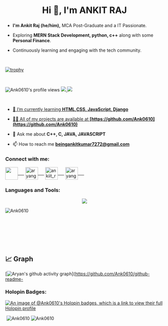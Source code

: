 <h1 align="center">Hi 👋, I'm ANKIT RAJ</h1>
<h3 align="center"></h3>

- <b> I'm Ankit Raj (he/him),</b> MCA Post-Graduate and a IT Passionate.

- Exploring <b>MERN Stack Development, python, c++</b> along with some <b> Personal Finance</b>. 

- Continuously learning and engaging with the tech community.

<!-- <p align="left"> <a href="https://github.com/ryo-ma/github-profile-trophy"><img src="https://github-profile-trophy.vercel.app/?username=Ank0610" alt="Ank0610" /></a> </p> -->

<br>

[![trophy](https://github-profile-trophy.vercel.app/?username=Ank0610&theme=flat&no-bg=true&no-frame=true&column=-1)](https://github.com/ryo-ma/github-profile-trophy)

<br>

![Ank0610's profile views](https://komarev.com/ghpvc/?username=Ank0610&color=ff0000)
<a href="https://twitter.com/beingankitraj72"><img src="https://img.shields.io/badge/follow%20me%20on-twitter-blue?style=flat&logo=twitter">
<a href="https://www.linkedin.com/in/ankit-raj-b730401bb/"><img src="https://img.shields.io/badge/Connect%20with%20me%20on-Linkedin-blue">
  
  <br>


- 🌱 I’m currently learning **HTML,CSS, JavaScript, Django**

- 👨‍💻 All of my projects are available at **[https://github.com/Ank0610](https://github.com/Ank0610)**

- 💬 Ask me about **C++, C, JAVA, JAVASCRIPT**

- 📫 How to reach me **beingankitkumar7272@gmail.com**

<h3 align="left">Connect with me:</h3>

<p align="left">
<a href="https://twitter.com/beingankitraj72" target="_blank"><img align="center" src="https://encrypted-tbn0.gstatic.com/images?q=tbn:ANd9GcS4n_urpJ9XpwOTdzBVbGvactwHrPagYQrTJPYjxfxLGkSyu7nJZVqRVGAeohnPgKMrnKE&usqp=CAU" width="40" />&nbsp;&nbsp;&nbsp;&nbsp;&nbsp;</a> 
<a href="https://twitter.com/beingankitraj72" target="_blank"><img align="center" src="https://encrypted-tbn0.gstatic.com/images?q=tbn:ANd9GcSgnPuQ1ZxrQdd1u9oddAbs7w9Icycdw-BrSS1XJTT9eBUHNlgCTHob3SPN6xUW_V5KgNI&usqp=CAU" alt="aryangupta0001" height="40" width="40" />&nbsp;&nbsp;&nbsp;&nbsp;&nbsp;</a>
<a href="https://instagram.com/ankiit_raj__?" target="_blank"><img align="center" src="https://upload.wikimedia.org/wikipedia/commons/9/95/Instagram_logo_2022.svg" alt="ankiit_raj__" height="40" width="40" />&nbsp;&nbsp;&nbsp;&nbsp;&nbsp;</a>
<a href="https://www.hackerrank.com/profile/beingankitkumar1" target="_blank"><img align="center" src="https://upload.wikimedia.org/wikipedia/commons/thumb/4/40/HackerRank_Icon-1000px.png/330px-HackerRank_Icon-1000px.png" alt="aryangupta0001" height="40" width="40" />&nbsp;&nbsp;&nbsp;&nbsp;&nbsp;</a>
</p>

<h3 align="left">Languages and Tools:</h3>

  <p align="center">
  <a href="https://skillicons.dev">
    <img src="https://skillicons.dev/icons?i=c,cpp,mysql,py,django,sqlite,java,vscode,github,linkedin,bootstrap,netlify,html,css,js,pug,mongodb,express,react,nodejs" />
    
  </a>
</p>

<p><img align="left" src="https://github-readme-stats.vercel.app/api/top-langs?username=Ank0610&show_icons=true&locale=en&layout=compact" alt="Ank0610" /></p>

<br><br><br><br><br><br><br>

## 📈 Graph
  [![Aryan's github activity graph](https://github-readme-activity-graph.cyclic.app/graph?username=Ank0610&theme=react-dark)](https://github.com/Ank0610/github-readme-


<h3 align="left">Holopin Badges:</h3>

[![An image of @Ank0610's Holopin badges, which is a link to view their full Holopin profile](https://holopin.me/Ank0610)](https://holopin.io/@aryan0001)


<p>&nbsp;<img align="center" src="https://github-readme-stats.vercel.app/api?username=Ank0610&show_icons=true&locale=en" alt="Ank0610" />
<img align="center" src="https://github-readme-streak-stats.herokuapp.com/?user=Ank0610&" alt="Ank0610" /></p>


